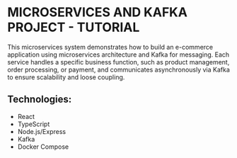 # MICROSERVICES AND KAFKA PROJECT - TUTORIAL 

This microservices system demonstrates how to build an e-commerce application using microservices architecture and Kafka for messaging. Each service handles a specific business function, such as product management, order processing, or payment, and communicates asynchronously via Kafka to ensure scalability and loose coupling.

## Technologies:
- React
- TypeScript
- Node.js/Express
- Kafka
- Docker Compose
